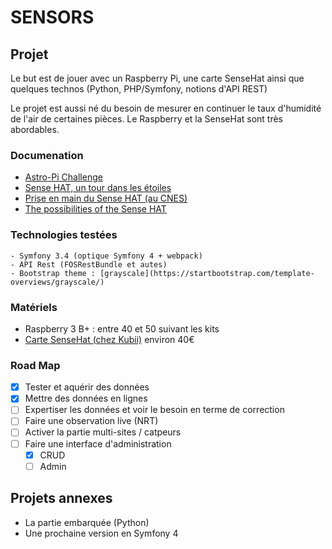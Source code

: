 # SENSORS


## Projet 

Le but est de jouer avec un Raspberry Pi, une carte SenseHat ainsi que quelques
technos (Python, PHP/Symfony, notions d'API REST)

Le projet est aussi né du besoin de mesurer en continuer le taux d'humidité de
l'air de certaines pièces. Le Raspberry et la SenseHat sont très abordables.

### Documenation

*  [Astro-Pi Challenge](https://www.raspberrypi.org/blog/announcing-2017-18-astro-pi/)
*  [Sense HAT, un tour dans les étoiles](https://www.framboise314.fr/sense-hat-un-tour-dans-les-etoiles/)
*  [Prise en main du Sense HAT (au CNES)](https://proxima.cnes.fr/sites/default/files/drupal/201612/default/prx_meet_the_sense_hat_23_11_fr.pdf)
* [The possibilities of the Sense HAT](https://www.raspberrypi.org/blog/sense-hat-projects/)

### Technologies testées

    - Symfony 3.4 (optique Symfony 4 + webpack)
    - API Rest (FOSRestBundle et autes)
    - Bootstrap theme : [grayscale](https://startbootstrap.com/template-overviews/grayscale/)

### Matériels

*  Raspberry 3 B+ : entre 40 et 50 suivant les kits
*  [Carte SenseHat (chez Kubii)](https://www.kubii.fr/cartes-extension-cameras-raspberry-pi/1081-raspberry-pi-sense-hat-kubii-640522710799.html)  environ 40€

### Road Map

*  [X] Tester et aquérir des données
*  [X] Mettre des données en lignes
*  [ ] Expertiser les données et voir le besoin en terme de correction
*  [ ] Faire une observation live (NRT)
*  [ ] Activer la partie multi-sites / catpeurs
*  [ ] Faire une interface d'administration
   - [X] CRUD
   - [ ] Admin 

## Projets annexes

*  La partie embarquée (Python)
*  Une prochaine version en Symfony 4
